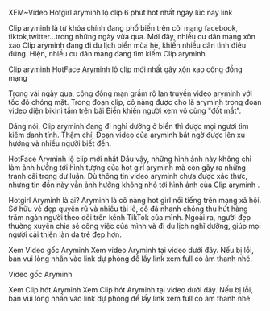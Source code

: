 XEM~Video Hotgirl aryminh lộ clip 6 phút hot nhất ngay lúc nay link

Clip aryminh là từ khóa chính đang phổ biến trên cõi mạng facebook, tiktok,twitter...trong những ngày vừa qua. Mới đây, nhiều cư dân mạng xôn xao Clip aryminh đang đi du lịch biển mùa hè, khiến nhiều dân tình điêu đứng. Hiện, nhiều cư dân mạng đang tìm kiếm Clip aryminh.

Clip aryminh
HotFace Aryminh lộ clip mới nhất gây xôn xao cộng đồng mạng

Trong vài ngày qua, cộng đồng mạn grầm rộ lan truyền video aryminh với tốc độ chóng mặt. Trong đoạn clip, cô nàng được cho là aryminh trong đoạn video diện bikini tắm trên bãi Biển khiến người xem vô cùng "đốt mắt".

Đáng nói, Clip aryminh đang đi nghỉ dưởng ở biển thì được mọi ngươi tìm kiếm danh tính. Thậm chí, Đoạn video của aryminh bất ngờ được lên xu hướng và nhiều người biết đến.

HotFace Aryminh lộ clip mới nhất
Dẫu vậy, những hình ảnh này không chỉ làm ảnh hưởng tới hình tượng của hot girl aryminh mà còn gây ra những tranh cãi trong dư luận. Dù thông tin video aryminh chưa được xác thực, nhưng tin đồn này vẫn ảnh hưởng không nhỏ tới hình ảnh của Clip aryminh .


Hotgirl Aryminh là ai?
Aryminh là cô nàng hot girl nổi tiếng trên mạng xã hội. Sở hữu vẻ đẹp quyến rũ và nhiều tài lẻ, cô đã nhanh chóng thu hút hàng trăm ngàn người theo dõi trên kênh TikTok của mình. Ngoài ra, người đẹp thường xuyên chia sẻ công việc của mình và đi du lịch nghĩ dưỡng, giúp mọi người cải thiện làn da trẻ đẹp hơn. 

Xem Video gốc Aryminh
Xem video Aryminh tại video dưới đây. Nếu bị lỗi, bạn vui lòng nhấn vào link dự phòng để lấy link xem full có âm thanh nhé.

Video gốc Aryminh


Xem Clip hót Aryminh
Xem Clip hót Aryminh tại video dưới đây. Nếu bị lỗi, bạn vui lòng nhấn vào link dự phòng để lấy link xem full có âm thanh nhé.

